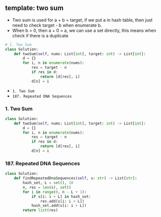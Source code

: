 ## template: two sum

- Two sum is used for a + b = target, if we put a in hash table, then just need to check
target - b when enumerate b.
- When b = 0, then a + 0 = a, we can use a set directly, this means when check if there is a duplicate

```python
# 1. Two Sum
class Solution: 
    def twoSum(self, nums: List[int], target: int) -> List[int]:
        d = {}
        for i, n in enumerate(nums):
            res = target - n
            if res in d:
                return [d[res], i]
            d[n] = i
```

* `1. Two Sum`
* `187. Repeated DNA Sequences`


### 1. Two Sum

```python
class Solution:
    def twoSum(self, nums: List[int], target: int) -> List[int]:
        d = {}
        for i, n in enumerate(nums):
            res = target - n
            if res in d:
                return [d[res], i]
            d[n] = i
```


### 187. Repeated DNA Sequences

```python
class Solution:
    def findRepeatedDnaSequences(self, s: str) -> List[str]:
        hash_set, L = set(), 10
        n, res = len(s), set()
        for i in range(0, n - L + 1):
            if s[i: i + L] in hash_set:
                res.add(s[i: i + L])
            hash_set.add(s[i: i + L])
        return list(res)
```